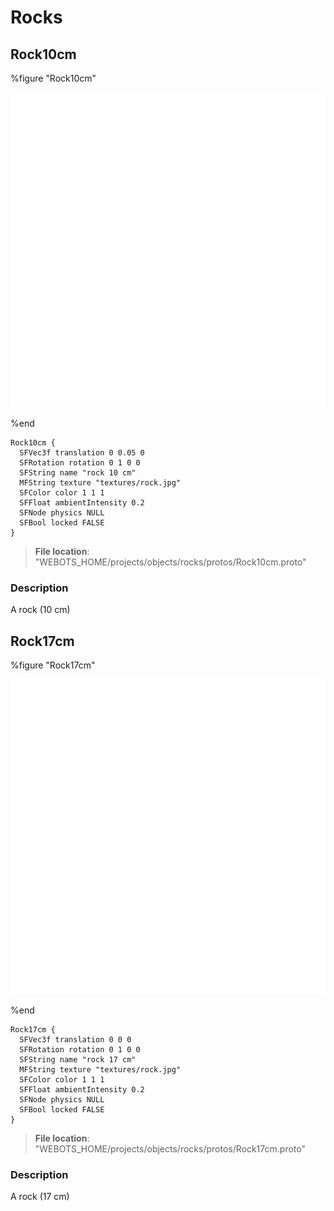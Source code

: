 # Rocks

## Rock10cm

%figure "Rock10cm"

![Rock10cm-image](images/objects/rocks/Rock10cm/model.png)

%end

```
Rock10cm {
  SFVec3f translation 0 0.05 0
  SFRotation rotation 0 1 0 0
  SFString name "rock 10 cm"
  MFString texture "textures/rock.jpg"
  SFColor color 1 1 1
  SFFloat ambientIntensity 0.2
  SFNode physics NULL
  SFBool locked FALSE
}
```

> **File location**: "WEBOTS\_HOME/projects/objects/rocks/protos/Rock10cm.proto"

### Description

A rock (10 cm)

## Rock17cm

%figure "Rock17cm"

![Rock17cm-image](images/objects/rocks/Rock17cm/model.png)

%end

```
Rock17cm {
  SFVec3f translation 0 0 0
  SFRotation rotation 0 1 0 0
  SFString name "rock 17 cm"
  MFString texture "textures/rock.jpg"
  SFColor color 1 1 1
  SFFloat ambientIntensity 0.2
  SFNode physics NULL
  SFBool locked FALSE
}
```

> **File location**: "WEBOTS\_HOME/projects/objects/rocks/protos/Rock17cm.proto"

### Description

A rock (17 cm)

